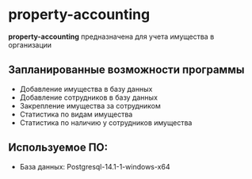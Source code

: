 # property-accounting
**property-accounting** предназначена для учета имущества в организации

## Запланированные возможности программы
 - Добавление имущества в базу данных
 - Добавление сотрудников в базу данных
 - Закрепление имущества за сотрудником
 - Статистика по видам имущества
 - Статистика по наличию у сотрудников имущества

## Используемое ПО:
- База данных: Postgresql-14.1-1-windows-x64